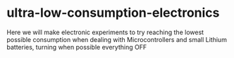 # ultra-low-consumption-electronics
Here we will make electronic experiments to try reaching the lowest possible consumption when dealing with Microcontrollers and small Lithium batteries, turning when possible everything OFF
